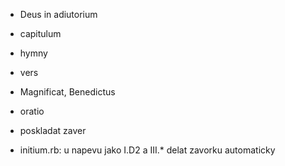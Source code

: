 * Deus in adiutorium
* capitulum
* hymny
* vers
* Magnificat, Benedictus
* oratio
* poskladat zaver

* initium.rb: u napevu jako I.D2 a III.* delat zavorku automaticky
